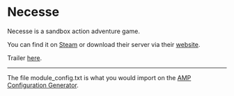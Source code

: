 # Necesse 

Necesse is a sandbox action adventure game.

You can find it on [Steam](https://store.steampowered.com/app/1169040/Necesse/) or download their server via their [website](https://necessegame.com/).

Trailer [here](https://youtu.be/P1uP28QIxu0).

---

The file module_config.txt is what you would import on the [AMP Configuration Generator](https://config.getamp.sh).
